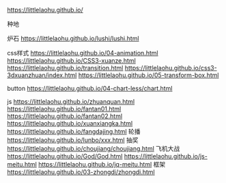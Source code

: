https://littlelaohu.github.io/

种地 <a href='https://littlelaohu.github.io/gengzhong/zhongcai.html'></a>

炉石 https://littlelaohu.github.io/lushi/lushi.html

css样式 https://littlelaohu.github.io/04-animation.html
        https://littlelaohu.github.io/CSS3-xuanze.html
        https://littlelaohu.github.io/transition.html
        https://littlelaohu.github.io/css3-3dxuanzhuan/index.html
        https://littlelaohu.github.io/05-transform-box.html

button  https://littlelaohu.github.io/04-chart-less/chart.html

js      https://littlelaohu.github.io/zhuanquan.html
        https://littlelaohu.github.io/fantan01.html
        https://littlelaohu.github.io/fantan02.html
        https://littlelaohu.github.io/xuanxiangka.html
        https://littlelaohu.github.io/fangdajing.html
轮播    https://littlelaohu.github.io/lunbo/xxx.html
抽奖    https://littlelaohu.github.io/choujiang/choujiang.html
飞机大战        https://littlelaohu.github.io/God/God.html
        https://littlelaohu.github.io/js-meitu.html
        https://littlelaohu.github.io/jq-meitu.html
框架    https://littlelaohu.github.io/03-zhongdi/zhongdi.html
        